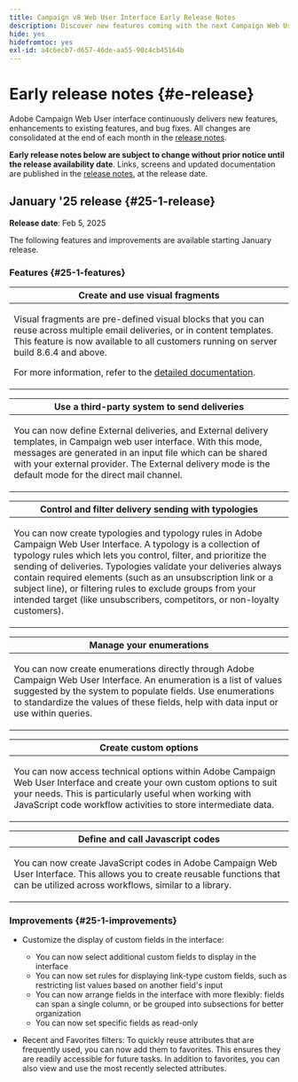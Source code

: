 ```yaml
---
title: Campaign v8 Web User Interface Early Release Notes
description: Discover new features coming with the next Campaign Web User Interface release
hide: yes
hidefromtoc: yes
exl-id: a4c6ecb7-d657-46de-aa55-90c4cb45164b
---
```

# Early release notes {#e-release}

Adobe Campaign Web User interface continuously delivers new features, enhancements to existing features, and bug fixes. All changes are consolidated at the end of each month in the [release notes](release-notes.md). 

**Early release notes below are subject to change without prior notice until the release availability date**. Links, screens and updated documentation are published in the [release notes](release-notes.md), at the release date.

## January '25 release {#25-1-release}

**Release date**: Feb 5, 2025

The following features and improvements are available starting January release.

### Features {#25-1-features}


<table>
<thead>
<tr>
<th><strong>Create and use visual fragments</strong><br/></th>
</tr>
</thead>
<tbody>
<tr>
<td>
<p>Visual fragments are pre-defined visual blocks that you can reuse across multiple email deliveries, or in content templates. This feature is now available to all customers running on server build 8.6.4 and above.</p>
<p>For more information, refer to the <a href="../content/use-visual-fragments.md">detailed documentation</a>.</p>
</td>
</tr>
</tbody>
</table>

<table>
<thead>
<tr>
<th><strong>Use a third-party system to send deliveries</strong><br/></th>
</tr>
</thead>
<tbody>
<tr>
<td>
<p>You can now define External deliveries, and External delivery templates, in Campaign web user interface. With this mode, messages are generated in an input file which can be shared with your external provider. The External delivery mode is the default mode for the direct mail channel.</p>
</td>
</tr>
</tbody>
</table>

<table>
<thead>
<tr>
<th><strong>Control and filter delivery sending with typologies</strong><br/></th>
</tr>
</thead>
<tbody>
<tr>
<td>
<p>You can now create typologies and typology rules in Adobe Campaign Web User Interface. A typology is a collection of typology rules which lets you control, filter, and prioritize the sending of deliveries. Typologies validate your deliveries always contain required elements (such as an unsubscription link or a subject line), or filtering rules to exclude groups from your intended target (like unsubscribers, competitors, or non-loyalty customers).</p>
<!--p>For more information, refer to the <a href="../administration/external-account.md">detailed documentation</a>.</p-->
</td>
</tr>
</tbody>
</table>

<table>
<thead>
<tr>
<th><strong>Manage your enumerations</strong><br/></th>
</tr>
</thead>
<tbody>
<tr>
<td>
<p>You can now create enumerations directly through Adobe Campaign Web User Interface. An enumeration is a list of values suggested by the system to populate fields. Use enumerations to standardize the values of these fields, help with data input or use within queries.</p>
<!--p>For more information, refer to the <a href="../administration/external-account.md">detailed documentation</a>.</p-->
</td>
</tr>
</tbody>
</table>

<table>
<thead>
<tr>
<th><strong>Create custom options</strong><br/></th>
</tr>
</thead>
<tbody>
<tr>
<td>
<p>You can now access technical options within Adobe Campaign Web User Interface and create your own custom options to suit your needs. This is particularly useful when working with JavaScript code workflow activities to store intermediate data.</p>
<!--p>For more information, refer to the <a href="../administration/external-account.md">detailed documentation</a>.</p-->
</td>
</tr>
</tbody>
</table>


<table>
<thead>
<tr>
<th><strong>Define and call Javascript codes</strong><br/></th>
</tr>
</thead>
<tbody>
<tr>
<td>
<p>You can now create JavaScript codes in Adobe Campaign Web User Interface. This allows you to create reusable functions that can be utilized across workflows, similar to a library.</p>
<!--p>For more information, refer to the <a href="../administration/external-account.md">detailed documentation</a>.</p-->
</td>
</tr>
</tbody>
</table>

### Improvements {#25-1-improvements}

* Customize the display of custom fields in the interface:
    
    * You can now select additional custom fields to display in the interface
    * You can now set rules for displaying link-type custom fields, such as restricting list values based on another field's input
    * You can now arrange fields in the interface with more flexibly: fields can span a single column, or be grouped into subsections for better organization
    * You can now set specific fields as read-only

* Recent and Favorites filters: To quickly reuse attributes that are frequently used, you can now add them to favorites. This ensures they are readily accessible for future tasks. In addition to favorites, you can also view and use the most recently selected attributes.



